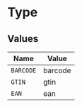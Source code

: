 # Type


## Values

| Name      | Value     |
| --------- | --------- |
| `BARCODE` | barcode   |
| `GTIN`    | gtin      |
| `EAN`     | ean       |